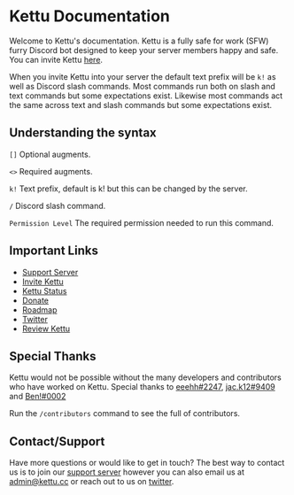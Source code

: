 # Kettu Documentation

Welcome to Kettu's documentation. Kettu is a fully safe for work (SFW) furry Discord bot designed to keep your server members happy and safe. You can invite Kettu [here](https://kettu.cc/invite?ref=docs).

When you invite Kettu into your server the default text prefix will be `k!` as well as Discord slash commands. Most commands run both on slash and text commands but some expectations exist. Likewise most commands act the same across text and slash commands but some expectations exist.


## Understanding the syntax

`[]` Optional augments.

`<>` Required augments.

`k!` Text prefix, default is k! but this can be changed by the server.

`/` Discord slash command.

`Permission Level` The required permission needed to run this command.

## Important Links

- [Support Server](https://discordapp.com/invite/4Bavumy)
- [Invite Kettu](https://kettu.cc/invite?ref=docs)
- [Kettu Status](https://status.kettu.cc/)
- [Donate](https://kettu.cc/donate)
- [Roadmap](https://sharing.clickup.com/18014653/l/h/4-30036895-1/6ab64261ad411b3)
- [Twitter](https://twitter.com/Kettu_bot)
- [Review Kettu](https://top.gg/bot/667131062941384757#reviews)


## Special Thanks

Kettu would not be possible without the many developers and contributors who have worked on Kettu. Special thanks to [eeehh#2247](https://github.com/eeehh), [jac.k12#9409](https://github.com/Jack073) and [Ben!#0002](https://github.com/Benricheson101)

Run the `/contributors` command to see the full of contributors.

## Contact/Support

Have more questions or would like to get in touch? The best way to contact us is to join our [support server](https://discordapp.com/invite/4Bavumy) however you can also email us at admin@kettu.cc or reach out to us on [twitter](https://twitter.com/Kettu_bot).
